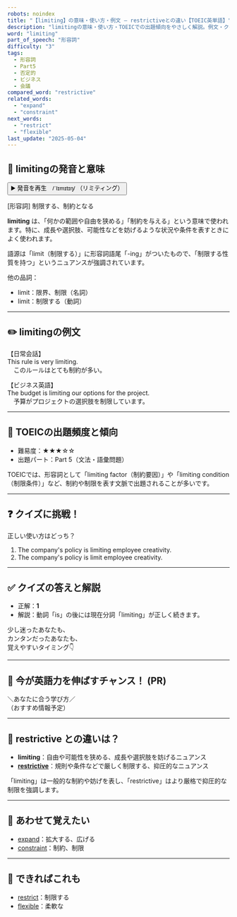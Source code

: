 ```yaml
---
robots: noindex
title: "【limiting】の意味・使い方・例文 ― restrictiveとの違い【TOEIC英単語】"
description: "limitingの意味・使い方・TOEICでの出題傾向をやさしく解説。例文・クイズ付きでrestrictiveとの違いもわかりやすく学べます。"
word: "limiting"
part_of_speech: "形容詞"
difficulty: "3"
tags:
  - 形容詞
  - Part5
  - 否定的
  - ビジネス
  - 会議
compared_word: "restrictive"
related_words:
  - "expand"
  - "constraint"
next_words:
  - "restrict"
  - "flexible"
last_update: "2025-05-04"
---
```


## 🔰 limitingの発音と意味

<button class="play-audio" onclick="playTTS('limiting')">
  <span class="play-audio-main">
    ▶️ 発音を再生　/ˈlɪmɪtɪŋ/
  </span>
  <span class="play-audio-sub">
    （リミティング）
  </span>
</button>

[形容詞] 制限する、制約となる

**limiting** は、「何かの範囲や自由を狭める」「制約を与える」という意味で使われます。特に、成長や選択肢、可能性などを妨げるような状況や条件を表すときによく使われます。

語源は「limit（制限する）」に形容詞語尾「-ing」がついたもので、「制限する性質を持つ」というニュアンスが強調されています。

他の品詞：  
- limit：限界、制限（名詞）
- limit：制限する（動詞）

---

## ✏️ limitingの例文

【日常会話】  
This rule is very limiting.  
　このルールはとても制約が多い。

【ビジネス英語】  
The budget is limiting our options for the project.  
　予算がプロジェクトの選択肢を制限しています。

---

## 🎯 TOEICの出題頻度と傾向

- 難易度：★★★☆☆
- 出題パート：Part 5（文法・語彙問題）

TOEICでは、形容詞として「limiting factor（制約要因）」や「limiting condition（制限条件）」など、制約や制限を表す文脈で出題されることが多いです。

---

## ❓ クイズに挑戦！

正しい使い方はどっち？

1. The company's policy is limiting employee creativity.  
2. The company's policy is limit employee creativity.

---

## ✅ クイズの答えと解説

- 正解：**1**
- 解説：動詞「is」の後には現在分詞「limiting」が正しく続きます。

少し迷ったあなたも、  
カンタンだったあなたも、  
覚えやすいタイミング👇️

---

## 🚀 今が英語力を伸ばすチャンス！ (PR)

<div class="info-center">
＼あなたに合う学び方／<br>  
（おすすめ情報予定）
</div>

---

## 🤔  restrictive との違いは？

- **limiting**：自由や可能性を狭める、成長や選択肢を妨げるニュアンス
- **[restrictive](/restrictive)**：規則や条件などで厳しく制限する、抑圧的なニュアンス

「limiting」は一般的な制約や妨げを表し、「restrictive」はより厳格で抑圧的な制限を強調します。

---

## 🧩 あわせて覚えたい

- [expand](/expand)：拡大する、広げる
- [constraint](/constraint)：制約、制限

---

## 📖 できればこれも

- [restrict](/restrict)：制限する
- [flexible](/flexible)：柔軟な

<!-- cvid: aid31_bid03 -->
